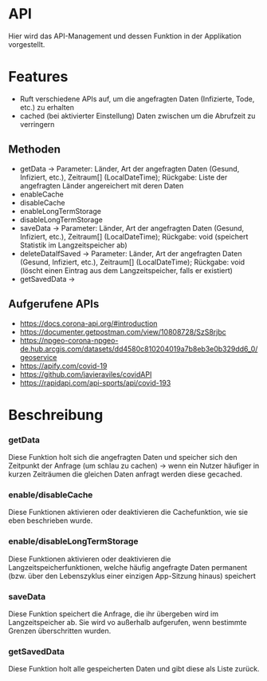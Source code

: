 # API

Hier wird  das API-Management und dessen Funktion in der Applikation vorgestellt.

# Features

  - Ruft verschiedene APIs auf, um die angefragten Daten (Infizierte, Tode, etc.) zu erhalten
  - cached (bei aktivierter Einstellung) Daten zwischen um die Abrufzeit zu verringern

## Methoden

  - getData -> Parameter: Länder, Art der angefragten Daten (Gesund, Infiziert, etc.), Zeitraum[] (LocalDateTime); Rückgabe: Liste der angefragten Länder angereichert mit deren Daten
  - enableCache
  - disableCache
  - enableLongTermStorage
  - disableLongTermStorage
  - saveData -> Parameter: Länder, Art der angefragten Daten (Gesund, Infiziert, etc.), Zeitraum[] (LocalDateTime); Rückgabe: void (speichert Statistik im Langzeitspeicher ab)
  - deleteDataIfSaved -> Parameter: Länder, Art der angefragten Daten (Gesund, Infiziert, etc.), Zeitraum[] (LocalDateTime); Rückgabe: void (löscht einen Eintrag aus dem Langzeitspeicher, falls er existiert)
  - getSavedData -> 
  
## Aufgerufene APIs

  - https://docs.corona-api.org/#introduction
  - https://documenter.getpostman.com/view/10808728/SzS8rjbc
  - https://npgeo-corona-npgeo-de.hub.arcgis.com/datasets/dd4580c810204019a7b8eb3e0b329dd6_0/geoservice
  - https://apify.com/covid-19
  - https://github.com/javieraviles/covidAPI
  - https://rapidapi.com/api-sports/api/covid-193

# Beschreibung

### getData
Diese Funktion holt sich die angefragten Daten und speicher sich den Zeitpunkt der Anfrage (um schlau zu cachen) -> wenn ein Nutzer häufiger in kurzen Zeiträumen die gleichen Daten anfragt werden diese gecached. 

### enable/disableCache
Diese Funktionen aktivieren oder deaktivieren die Cachefunktion, wie sie eben beschrieben wurde.

### enable/disableLongTermStorage
Diese Funktionen aktivieren oder deaktivieren die Langzeitspeicherfunktionen, welche häufig angefragte Daten permanent (bzw. über den Lebenszyklus einer einzigen App-Sitzung hinaus) speichert

### saveData 
Diese Funktion speichert die Anfrage, die ihr übergeben wird im Langzeitspeicher ab. Sie wird vo außerhalb aufgerufen, wenn bestimmte Grenzen überschritten wurden.

### getSavedData
Diese Funktion holt alle gespeicherten Daten und gibt diese als Liste zurück.
